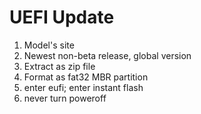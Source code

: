# UEFI Update

1. Model's site
2. Newest non-beta release, global version
3. Extract as zip file
4. Format as fat32 MBR partition
5. enter eufi; enter instant flash
6. never turn poweroff
